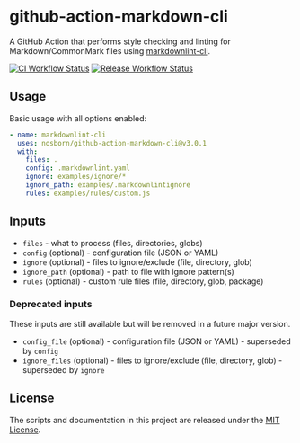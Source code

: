 # github-action-markdown-cli

A GitHub Action that performs style checking and linting for Markdown/CommonMark files using [markdownlint-cli](https://github.com/igorshubovych/markdownlint-cli).

[![CI Workflow Status](https://github.com/nosborn/github-action-markdown-cli/actions/workflows/ci.yml/badge.svg)](https://github.com/nosborn/github-action-markdown-cli/actions/workflows/ci.yml)
[![Release Workflow Status](https://github.com/nosborn/github-action-markdown-cli/actions/workflows/release.yml/badge.svg)](https://github.com/nosborn/github-action-markdown-cli/actions/workflows/release.yml)

## Usage

Basic usage with all options enabled:

```yaml
- name: markdownlint-cli
  uses: nosborn/github-action-markdown-cli@v3.0.1
  with:
    files: .
    config: .markdownlint.yaml
    ignore: examples/ignore/*
    ignore_path: examples/.markdownlintignore
    rules: examples/rules/custom.js
```

## Inputs

- `files` - what to process (files, directories, globs)
- `config` (optional) - configuration file (JSON or YAML)
- `ignore` (optional) - files to ignore/exclude (file, directory, glob)
- `ignore_path` (optional) - path to file with ignore pattern(s)
- `rules` (optional) - custom rule files (file, directory, glob, package)

### Deprecated inputs

These inputs are still available but will be removed in a future major version.

- `config_file` (optional) - configuration file (JSON or YAML) - superseded by `config`
- `ignore_files` (optional) - files to ignore/exclude (file, directory, glob) - superseded by `ignore`

## License

The scripts and documentation in this project are released under the [MIT License](./LICENSE).

